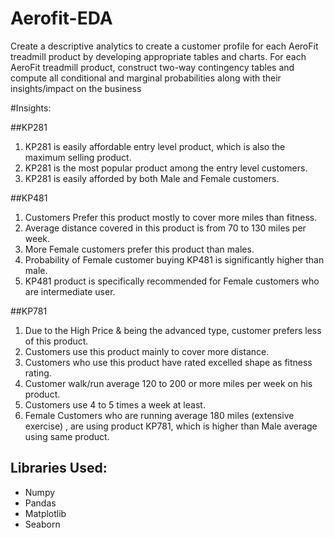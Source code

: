 # Aerofit-EDA
Create a descriptive analytics to create a customer profile for each AeroFit treadmill product by developing appropriate tables and charts. For each AeroFit treadmill product, construct two-way contingency tables and compute all conditional and marginal probabilities along with their insights/impact on the business

#Insights: 

##KP281
1) KP281 is easily affordable entry level product, which is also the maximum selling product.
2) KP281 is the most popular product among the entry level customers.
3) KP281 is easily afforded by both Male and Female customers.
   
##KP481
1) Customers Prefer this product mostly to cover more miles than fitness.
2) Average distance covered in this product is from 70 to 130 miles per week.
3) More Female customers prefer this product than males.
4) Probability of Female customer buying KP481 is significantly higher than male.
5) KP481 product is specifically recommended for Female customers who are intermediate user.

##KP781
1) Due to the High Price & being the advanced type, customer prefers less of this product.
2) Customers use this product mainly to cover more distance.
3) Customers who use this product have rated excelled shape as fitness rating.
4) Customer walk/run average 120 to 200 or more miles per week on his product.
5) Customers use 4 to 5 times a week at least.
6) Female Customers who are running average 180 miles (extensive exercise) , are using product KP781, which is higher than Male average using same product.

## Libraries Used:
- Numpy
- Pandas
- Matplotlib
- Seaborn
